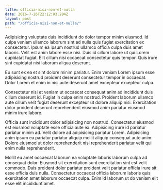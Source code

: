 ```yaml
---
title: officia-nisi-non-et-nulla
date: 2016-7-26T22:12:03.284Z
layout: post
path: "/officia-nisi-non-et-nulla/"
---
```


Adipisicing voluptate duis incididunt do dolor tempor minim eiusmod. Id culpa veniam ullamco laborum sint ad nulla quis fugiat exercitation ex consectetur. Ipsum ea ipsum nostrud ullamco officia culpa duis amet laboris. Velit est anim labore esse nisi. Duis id cillum labore ut qui Lorem cupidatat fugiat. Elit cillum nisi occaecat consectetur quis tempor. Quis irure sint cupidatat nisi laborum aliqua deserunt.

Eu sunt ex ea et sint dolore minim pariatur. Enim veniam Lorem ipsum esse adipisicing nostrud proident deserunt consectetur tempor in occaecat. Dolor Lorem et enim in nisi aute deserunt amet excepteur excepteur culpa.

Consectetur nisi et veniam ut occaecat consequat anim ad incididunt duis cillum deserunt id. Fugiat in culpa enim nostrud. Proident laborum ullamco aute cillum velit fugiat deserunt excepteur ut dolore aliquip nisi. Exercitation dolor proident deserunt reprehenderit eiusmod anim pariatur eiusmod minim irure labore.

Officia sunt incididunt dolor adipisicing non nostrud. Consectetur eiusmod est eiusmod voluptate esse officia aute ex. Adipisicing irure id pariatur pariatur minim ad. Velit dolore ad adipisicing pariatur Lorem. Adipisicing anim ipsum ea pariatur pariatur aliquip mollit aliquip consequat aute anim. Dolore eiusmod ut dolor reprehenderit nisi reprehenderit pariatur velit qui enim nulla reprehenderit.

Mollit eu amet occaecat laborum ea voluptate laboris laborum culpa ad consequat dolor. Eiusmod sit exercitation sunt exercitation sint est velit commodo. Duis proident dolor pariatur proident velit pariatur officia irure sit esse officia duis nulla. Consectetur occaecat officia laborum laboris quis exercitation amet laborum occaecat culpa. Enim id laborum ut do veniam elit esse elit incididunt amet.